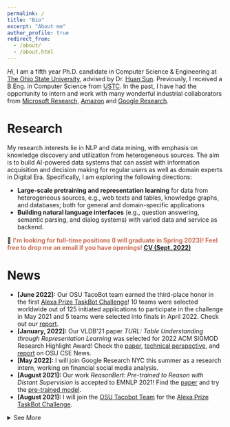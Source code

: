 ```yaml
---
permalink: /
title: "Bio"
excerpt: "About me"
author_profile: true
redirect_from: 
  - /about/
  - /about.html
---
```


*Hi*, I am a fifth year Ph.D. candidate in Computer Science & Engineering at [The Ohio State University](https://www.osu.edu/), advised by Dr. [Huan Sun](http://web.cse.ohio-state.edu/~sun.397/). Previously, I received a B.Eng. in Computer Science from [USTC](https://www.ustc.edu). In the past, I have had the opportunity to intern and work with many wonderful industrial collaborators from [Microsoft Research](https://www.microsoft.com/en-us/research/group/natural-language-processing/people/), [Amazon](https://www.amazon.science/) and [Google Research](https://research.google/).

Research
===
My research interests lie in NLP and data mining, with emphasis on knowledge discovery and utilization from heterogeneous sources. The aim is to build AI-powered data systems that can assist with information acquisition and decision making for regular users as well as domain experts in Digital Era. Specifically, I am exploring the following directions:
- **Large-scale pretraining and representation learning** for data from heterogeneous sources, e.g., web texts and tables, knowledge graphs, and databases; both for general and domain-specific applications
- **Building natural language interfaces** (e.g., question answering, semantic parsing, and dialog systems) with varied data and service as backend.

🏴 <b style="color:#C86D52">I'm looking for full-time positions (I will graduate in Spring 2023)! Feel free to drop me an email if you have openings! [CV (Sept. 2022)](/files/cv_extended.pdf)</b>

News
===
- **[June 2022]:** Our OSU TacoBot team earned the third-place honor in the first [Alexa Prize TaskBot Challenge](https://www.amazon.science/alexa-prize/three-top-performers-emerge-in-inaugural-alexa-prize-taskbot-challenge)! 10 teams were selected worldwide out of 125 initiated applications to participate in the challenge in May 2021 and 5 teams were selected into finals in April 2022. Check out our [report](https://arxiv.org/abs/2207.05223).
- **[January, 2022]:** Our VLDB'21 paper *TURL: Table Understanding through Representation Learning* was selected for 2022 ACM SIGMOD Research Highlight Award! Check the [paper](https://arxiv.org/abs/2006.14806), [technical perspective](https://sigmodrecord.org/2022/05/02/technical-perspective-of-turl-table-understanding-through-representation-learning/), and [report](https://www.cse.ohio-state.edu/news/2022/06/2022-sigmod-research-highlight-award-and-2021-bibm-best-paper-award) on OSU CSE News.
- **[May 2022]:** I will join Google Research NYC this summer as a research intern, working on financial social media analysis.
- **[August 2021]:** Our work *ReasonBert: Pre-trained to Reason with Distant Supervision* is accepted to EMNLP 2021! Find the [paper](https://openreview.net/pdf?id=cGB7CMFtrSx) and try the [pre-trained model](https://huggingface.co/Anonymous).
- **[August 2021]:** I will join the [OSU Tacobot Team](https://cse.osu.edu/news/2021/06/osu-team-selected-participate-first-alexa-prize-taskbot-challenge) for the [Alexa Prize TaskBot Challenge](https://www.amazon.science/academic-engagements/ten-university-teams-selected-to-participate-in-alexa-prize-taskbot-challenge).
<details>
  <summary>See More</summary>
  <ul>
      <li><b>[May, 2021]:</b> I will Join the Amazon Product Graph Team this summer as Applied Scientist Intern, working on information extraction from structured web pages.</li>
      <li><b>[March, 2021]:</b>Our work on <i>Structure-Grounded Pretraining for Text-to-SQL</i> is accepted to NAACL 2021!</li>
      <li><b>[October, 2020]:</b>Our work on <i>Table Understanding through Representation Learning</i> is accepted to VLDB 2021!</li>
      <li><b>[May, 2020]:</b> I will Join Microsot Research this summer as Research Intern, working on text2SQL.</li>
      <li><b>[August, 2019]:</b> Our work on <i>Relation Extraction with 2-hop Distant Supervision</i> is accepted to EMNLP!</li>
    </ul>
</details>


